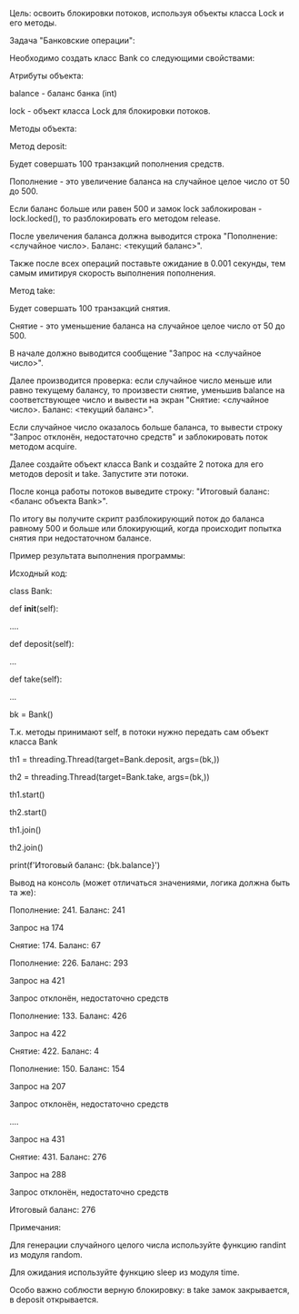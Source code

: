 Цель: освоить блокировки потоков, используя объекты класса Lock и его методы.

Задача "Банковские операции":

Необходимо создать класс Bank со следующими свойствами:

Атрибуты объекта:

balance - баланс банка (int)

lock - объект класса Lock для блокировки потоков.

Методы объекта:

Метод deposit:

Будет совершать 100 транзакций пополнения средств.

Пополнение - это увеличение баланса на случайное целое число от 50 до 500.

Если баланс больше или равен 500 и замок lock заблокирован - lock.locked(), то разблокировать его методом release.

После увеличения баланса должна выводится строка "Пополнение: <случайное число>. Баланс: <текущий баланс>".

Также после всех операций поставьте ожидание в 0.001 секунды, тем самым имитируя скорость выполнения пополнения.

Метод take:

Будет совершать 100 транзакций снятия.

Снятие - это уменьшение баланса на случайное целое число от 50 до 500.

В начале должно выводится сообщение "Запрос на <случайное число>".

Далее производится проверка: если случайное число меньше или равно текущему балансу, то произвести снятие, уменьшив balance на соответствующее число и вывести на экран "Снятие: <случайное число>. Баланс: <текущий баланс>".

Если случайное число оказалось больше баланса, то вывести строку "Запрос отклонён, недостаточно средств" и заблокировать поток методом acquire.

Далее создайте объект класса Bank и создайте 2 потока для его методов deposit и take. Запустите эти потоки.

После конца работы потоков выведите строку: "Итоговый баланс: <баланс объекта Bank>".

По итогу вы получите скрипт разблокирующий поток до баланса равному 500 и больше или блокирующий, когда происходит попытка снятия при недостаточном балансе.

Пример результата выполнения программы:

Исходный код:

class Bank:

def __init__(self):

....

def deposit(self):

...

def take(self):

...

bk = Bank()

Т.к. методы принимают self, в потоки нужно передать сам объект класса Bank

th1 = threading.Thread(target=Bank.deposit, args=(bk,))

th2 = threading.Thread(target=Bank.take, args=(bk,))

th1.start()

th2.start()

th1.join()

th2.join()

print(f'Итоговый баланс: {bk.balance}')

Вывод на консоль (может отличаться значениями, логика должна быть та же):

Пополнение: 241. Баланс: 241

Запрос на 174

Снятие: 174. Баланс: 67

Пополнение: 226. Баланс: 293

Запрос на 421

Запрос отклонён, недостаточно средств

Пополнение: 133. Баланс: 426

Запрос на 422

Снятие: 422. Баланс: 4

Пополнение: 150. Баланс: 154

Запрос на 207

Запрос отклонён, недостаточно средств

....

Запрос на 431

Снятие: 431. Баланс: 276

Запрос на 288

Запрос отклонён, недостаточно средств

Итоговый баланс: 276

Примечания:

Для генерации случайного целого числа используйте функцию randint из модуля random.

Для ожидания используйте функцию sleep из модуля time.

Особо важно соблюсти верную блокировку: в take замок закрывается, в deposit открывается.
